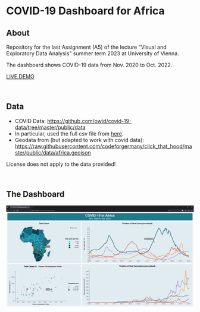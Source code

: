 # COVID-19 Dashboard for Africa

## About
Repository for the last Assignment (A5) of the lecture "Visual and Exploratory Data Analysis" summer term 2023 at University of Vienna.

The dashboard shows COVID-19 data from Nov. 2020 to Oct. 2022.

[LIVE DEMO]([url](https://f-krause.github.io/veda_23_covid_dashboard/))

</br> 

## Data
- COVID Data: https://github.com/owid/covid-19-data/tree/master/public/data
- In particular, used the full csv file from [here](https://covid.ourworldindata.org/data/owid-covid-data.csv).
- Geodata from (but adapted to work with covid data): https://raw.githubusercontent.com/codeforgermany/click_that_hood/master/public/data/africa.geojson

License does not apply to the data provided!

</br>

## The Dashboard
![screenhot of dashboard](data/screenshot.jpg)
